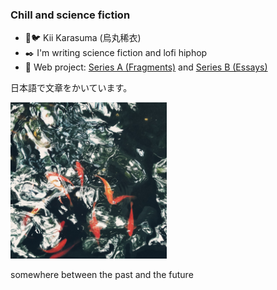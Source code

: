 ### Chill and science fiction

- 🔑🐦 Kii Karasuma (烏丸稀衣)
- ✒️ I'm writing science fiction and lofi hiphop
- 🌱 Web project: [Series A (Fragments)](https://github.com/chillfy/fragments) and [Series B (Essays)](https://github.com/chillfy/essays)

日本語で文章をかいています。

</p>

</p>


<img src='https://github.com/chillfy/chillfy/blob/master/somewhere.jpg' height="250" />

somewhere between the past and the future

<!--
**chillfy/chillfy** is a ✨ _special_ ✨ repository because its `README.md` (this file) appears on your GitHub profile.

Here are some ideas to get you started:

- 🔭 I’m currently working on ...
- 🌱 I’m currently learning ...
- 👯 I’m looking to collaborate on ...
- 🤔 I’m looking for help with ...
- 💬 Ask me about ...
- 📫 How to reach me: ...
- 😄 Pronouns: ...
- ⚡ Fun fact: ...
-->
